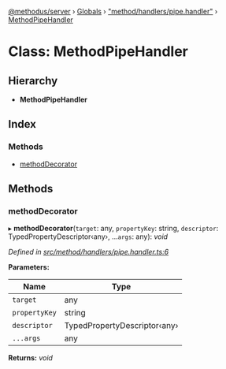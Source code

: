 [@methodus/server](../README.md) › [Globals](../globals.md) › ["method/handlers/pipe.handler"](../modules/_method_handlers_pipe_handler_.md) › [MethodPipeHandler](_method_handlers_pipe_handler_.methodpipehandler.md)

# Class: MethodPipeHandler

## Hierarchy

* **MethodPipeHandler**

## Index

### Methods

* [methodDecorator](_method_handlers_pipe_handler_.methodpipehandler.md#methoddecorator)

## Methods

###  methodDecorator

▸ **methodDecorator**(`target`: any, `propertyKey`: string, `descriptor`: TypedPropertyDescriptor‹any›, ...`args`: any): *void*

*Defined in [src/method/handlers/pipe.handler.ts:6](https://github.com/nodulusteam/methodus.dev/blob/9fa5503/modules/platform/server/src/method/handlers/pipe.handler.ts#L6)*

**Parameters:**

Name | Type |
------ | ------ |
`target` | any |
`propertyKey` | string |
`descriptor` | TypedPropertyDescriptor‹any› |
`...args` | any |

**Returns:** *void*
